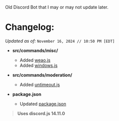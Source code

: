 Old Discord Bot that I may or may not update later.

# Changelog:
*Updated as of:* `November 16, 2024 // 10:50 PM [EDT]`
- **src/commands/misc/**
  - Added [weao.js](https://github.com/bruvzz/duckie-bot/blob/main/src/commands/misc/weao.js)
  - Added [windows.js](https://github.com/bruvzz/duckie-bot/blob/main/src/commands/misc/windows.js)

- **src/commands/moderation/**
  - Added [untimeout.js](https://github.com/bruvzz/duckie-bot/blob/main/src/commands/moderation/untimeout.js)

- **package.json**
  - Updated [package.json](https://github.com/bruvzz/duckie-bot/blob/main/package.json)

> __Uses discord.js 14.11.0__

